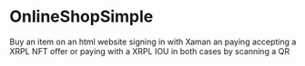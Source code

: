 # OnlineShopSimple
Buy an item on an html website signing in with Xaman an paying accepting a XRPL NFT offer or paying with a XRPL IOU in both cases by scanning a QR 
